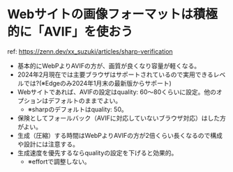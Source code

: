 # Webサイトの画像フォーマットは積極的に「AVIF」を使おう

ref: <https://zenn.dev/xx_suzuki/articles/sharp-verification>

- 基本的にWebPよりAVIFの方が、画質が良くなり容量が軽くなる。
- 2024年2月現在では主要ブラウザはサポートされているので実用できるレベルでは?(※Edgeのみ2024年1月末の最新版からサポート)
- Webサイトであれば、AVIFの設定はquality: 60〜80くらいに設定。他のオプションはデフォルトのままでよい。
  - ※sharpのデフォルトはquality: 50。
- 保険としてフォールバック（AVIFに対応していないブラウザ対応）はした方がよい。
- 生成（圧縮）する時間はWebPよりAVIFの方が2倍くらい長くなるので構成や設計には注意する。
- 生成速度を優先するならqualityの設定を下げると効果的。
  - ※effortで調整しない。
